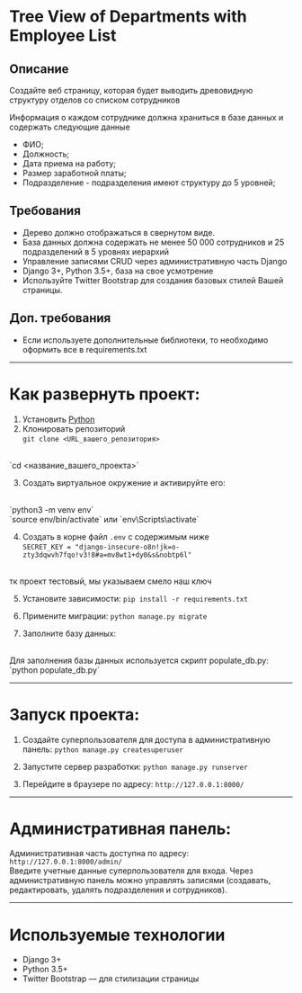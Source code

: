 # Tree View of Departments with Employee List

## Описание
Создайте веб страницу, которая будет выводить древовидную структуру
отделов со списком сотрудников

Информация о каждом сотруднике должна храниться в базе данных и
содержать следующие данные
- ФИО;
- Должность;
- Дата приема на работу;
- Размер заработной платы;
- Подразделение - подразделения имеют структуру до 5 уровней;

## Требования
- Дерево должно отображаться в свернутом виде.
- База данных должна содержать не менее 50 000 сотрудников и 25 подразделений в 5
уровнях иерархий
- Управление записями CRUD через административную часть Django
- Django 3+, Python 3.5+, база на свое усмотрение
- Используйте Twitter Bootstrap для создания базовых стилей Вашей страницы.

## Доп. требования
- Если используете дополнительные библиотеки, то необходимо оформить все в
requirements.txt

---

# Как развернуть проект:

1. Установить [Python](https://www.python.org/downloads/)
2. Клонировать репозиторий<br>
`git clone <URL_вашего_репозитория>`
<br>
`cd <название_вашего_проекта>`

3. Создать виртуальное окружение и активируйте его:
<br>
`python3 -m venv env`
<br>
`source env/bin/activate` или `env\Scripts\activate`

4. Создать в корне файл `.env` с содержимым ниже <br>
`SECRET_KEY = "django-insecure-o8n!jk=o-zty3dqwvh7fqo!v3!8#a=mv8wt1+dy0&s&nobtp6l"`
<br>
тк проект тестовый, мы указываем смело наш ключ

5. Установите зависимости:
`pip install -r requirements.txt`

6. Примените миграции:
`python manage.py migrate`

7. Заполните базу данных:
<br>
Для заполнения базы данных используется скрипт populate_db.py:
`python populate_db.py`


---

# Запуск проекта:
1. Создайте суперпользователя для доступа в административную панель: 
`python manage.py createsuperuser`

2. Запустите сервер разработки:
`python manage.py runserver`

3. Перейдите в браузере по адресу:
`http://127.0.0.1:8000/`

---

# Административная панель:
Административная часть доступна по адресу:<br>
`http://127.0.0.1:8000/admin/`<br>
Введите учетные данные суперпользователя для входа. Через административную 
панель можно управлять записями (создавать, редактировать, удалять 
подразделения и сотрудников).

---

# Используемые технологии
- Django 3+
- Python 3.5+
- Twitter Bootstrap — для стилизации страницы